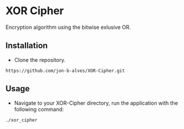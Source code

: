 # XOR Cipher
Encryption algorithm using the bitwise exlusive OR.

## Installation
- Clone the repository.
```
https://github.com/jon-b-alves/XOR-Cipher.git
```

## Usage
- Navigate to your XOR-Cipher directory, run the application with the following command:
```
./xor_cipher
```
